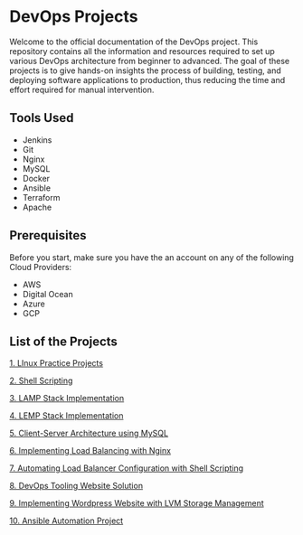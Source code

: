 # DevOps Projects
Welcome to the official documentation of the DevOps project. This repository contains all the information and resources required to set up various DevOps architecture from beginner to advanced. The goal of these projects is to give hands-on insights the process of building, testing, and deploying software applications to production, thus reducing the time and effort required for manual intervention.

## Tools Used
* Jenkins
* Git
* Nginx
* MySQL
* Docker
* Ansible
* Terraform
* Apache

## Prerequisites
Before you start, make sure you have the an account on any of the following Cloud Providers:
* AWS
* Digital Ocean
* Azure
* GCP

## List of the Projects
[1. LInux Practice Projects](./1-Linux-Practice-Project)

[2. Shell Scripting](./2-Shell-Scripting/)

[3. LAMP Stack Implementation](./3-LAMP-Stack-Implementation-In-AWS/)

[4. LEMP Stack Implementation](./4-LEMP-Stack-Implementation-On-AWS/)

[5. Client-Server Architecture using MySQL](./5-Client-Server-Architecture-using-MySQL-DBMS/)

[6. Implementing Load Balancing with Nginx](./6-Implementing-Load-Balancing-with-Nginx/)

[7. Automating Load Balancer Configuration with Shell Scripting](./7-Automating-Load-Balancer-Configuration-with-Shell-Scripting/)

[8. DevOps Tooling Website Solution](./8-DevOps-Tooling-Website-Solution/)

[9. Implementing Wordpress Website with LVM Storage Management](./9-Implementing-Wordpress-Website-with-LVM-Storage-Management/)

[10. Ansible Automation Project](./10-Ansible-Automation-Project/)
